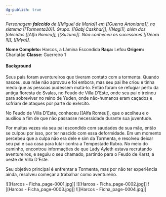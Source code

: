 ```yaml
---
dg-publish: true
---
```

*Personagem **falecido** de [[Miguel de Maria]] em [[Guerra Artoniana]], no sistema [[Tormenta20]].*
*Grupo:  [[Gabj Caskhar]], [[Nagi]], além dos falecidos [[Alfa Romeu]], [[Suzumi]].
Não conheceu os sucessores [[Deora II]], [[Mya]].*

**Nome Completo:** Harcos, a Lâmina Escondida
**Raça:** Lefou
**Origem:** Charlatão
**Classe:** Guerreiro 1

#### Background

Seus pais foram aventureiros que tiveram contato com a tormenta. Quando nasceu, sua mãe não aprovou e foi embora, mas seu pai lhe criou e tinha medo que as pessoas pudessem matá-lo. Então foram se refugiar perto da antiga floresta de Svalas, no Feudo de Villa D'Este, onde seu pai o treinou para sobreviver no reino de Yuden, onde não-humanos eram caçados e sofriam de ataques por parte do exército.

No Feudo de Villa D'Este, conheceu [[Alfa Romeu]], que o acolheu e o auxiliou a fim de que não passasse necessidade durante sua juventude.

Por muitas vezes via seu pai escondido com saudades de sua mãe, então se culpou por isso, por ter nascido com essa deformidade. Em um momento percebeu que a culpa não era dele e sim da Tormenta, e resolveu deixar seu pai e sua casa para lutar contra a Tempestade Rubra. No meio do caminho, encontrou informações de que Lady Ayleth estava recrutando aventureiros, e seguiu o seu chamado, partindo para o Feudo de Karst, a oeste de Villa D'Este.

Seu objetivo principal é enfrentar a Tormenta, mas por não ter experiência ainda, resolveu começar a trabalhar como aventureiro.

![[Harcos - Ficha_page-0001.jpg]]
![[Harcos - Ficha_page-0002.jpg]]
![[Harcos - Ficha_page-0003.jpg]]
![[Harcos - Ficha_page-0004.jpg]]